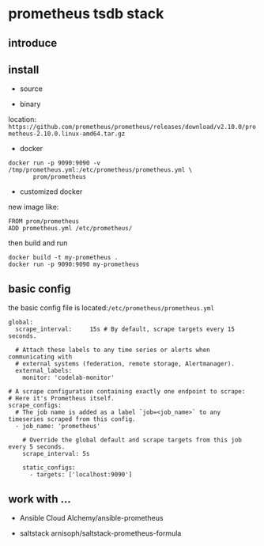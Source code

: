 # prometheus tsdb stack

## introduce



## install

- source

- binary

location:
`https://github.com/prometheus/prometheus/releases/download/v2.10.0/prometheus-2.10.0.linux-amd64.tar.gz`


- docker

```
docker run -p 9090:9090 -v /tmp/prometheus.yml:/etc/prometheus/prometheus.yml \
       prom/prometheus
```

- customized docker

new image like:

```
FROM prom/prometheus
ADD prometheus.yml /etc/prometheus/
```

then build and run

```
docker build -t my-prometheus .
docker run -p 9090:9090 my-prometheus
```

## basic config

the basic config file is located:`/etc/prometheus/prometheus.yml`

```
global:
  scrape_interval:     15s # By default, scrape targets every 15 seconds.

  # Attach these labels to any time series or alerts when communicating with
  # external systems (federation, remote storage, Alertmanager).
  external_labels:
    monitor: 'codelab-monitor'

# A scrape configuration containing exactly one endpoint to scrape:
# Here it's Prometheus itself.
scrape_configs:
  # The job name is added as a label `job=<job_name>` to any timeseries scraped from this config.
  - job_name: 'prometheus'

    # Override the global default and scrape targets from this job every 5 seconds.
    scrape_interval: 5s

    static_configs:
      - targets: ['localhost:9090']
```

## work with ...

- Ansible
Cloud Alchemy/ansible-prometheus

- saltstack
arnisoph/saltstack-prometheus-formula